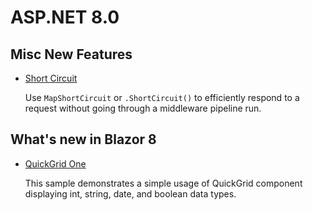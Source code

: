 # ASP.NET 8.0 

## Misc New Features

* [Short Circuit](map-short-circuit)

  Use `MapShortCircuit` or `.ShortCircuit()` to efficiently respond to a request without going through a middleware pipeline run. 


## What's new in Blazor 8

* [QuickGrid One](QuickGridOne)
  
  This sample demonstrates a simple usage of QuickGrid component displaying int, string, date, and boolean data types.

